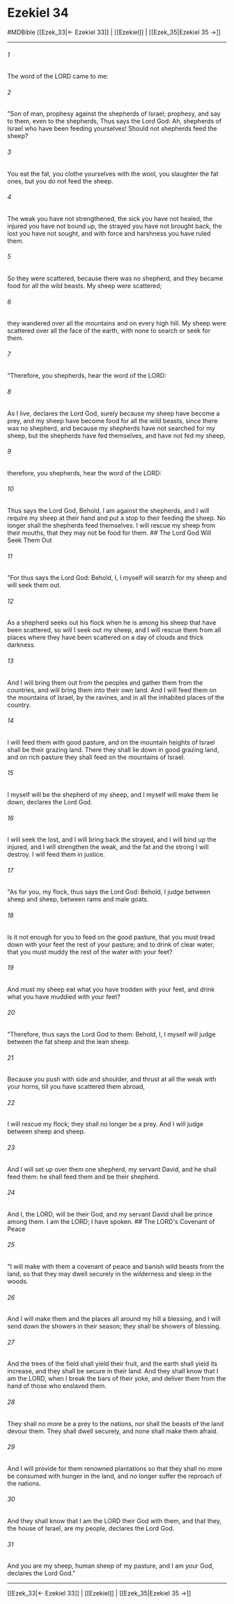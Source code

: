 # Ezekiel 34
#MDBible
[[Ezek_33|← Ezekiel 33]] | [[Ezekiel]] | [[Ezek_35|Ezekiel 35 →]]

***

###### 1 

The word of the LORD came to me: 

###### 2 

"Son of man, prophesy against the shepherds of Israel; prophesy, and say to them, even to the shepherds, Thus says the Lord God: Ah, shepherds of Israel who have been feeding yourselves! Should not shepherds feed the sheep? 

###### 3 

You eat the fat, you clothe yourselves with the wool, you slaughter the fat ones, but you do not feed the sheep. 

###### 4 

The weak you have not strengthened, the sick you have not healed, the injured you have not bound up, the strayed you have not brought back, the lost you have not sought, and with force and harshness you have ruled them. 

###### 5 

So they were scattered, because there was no shepherd, and they became food for all the wild beasts. My sheep were scattered; 

###### 6 

they wandered over all the mountains and on every high hill. My sheep were scattered over all the face of the earth, with none to search or seek for them. 

###### 7 

"Therefore, you shepherds, hear the word of the LORD: 

###### 8 

As I live, declares the Lord God, surely because my sheep have become a prey, and my sheep have become food for all the wild beasts, since there was no shepherd, and because my shepherds have not searched for my sheep, but the shepherds have fed themselves, and have not fed my sheep, 

###### 9 

therefore, you shepherds, hear the word of the LORD: 

###### 10 

Thus says the Lord God, Behold, I am against the shepherds, and I will require my sheep at their hand and put a stop to their feeding the sheep. No longer shall the shepherds feed themselves. I will rescue my sheep from their mouths, that they may not be food for them. ## The Lord God Will Seek Them Out 

###### 11 

"For thus says the Lord God: Behold, I, I myself will search for my sheep and will seek them out. 

###### 12 

As a shepherd seeks out his flock when he is among his sheep that have been scattered, so will I seek out my sheep, and I will rescue them from all places where they have been scattered on a day of clouds and thick darkness. 

###### 13 

And I will bring them out from the peoples and gather them from the countries, and will bring them into their own land. And I will feed them on the mountains of Israel, by the ravines, and in all the inhabited places of the country. 

###### 14 

I will feed them with good pasture, and on the mountain heights of Israel shall be their grazing land. There they shall lie down in good grazing land, and on rich pasture they shall feed on the mountains of Israel. 

###### 15 

I myself will be the shepherd of my sheep, and I myself will make them lie down, declares the Lord God. 

###### 16 

I will seek the lost, and I will bring back the strayed, and I will bind up the injured, and I will strengthen the weak, and the fat and the strong I will destroy. I will feed them in justice. 

###### 17 

"As for you, my flock, thus says the Lord God: Behold, I judge between sheep and sheep, between rams and male goats. 

###### 18 

Is it not enough for you to feed on the good pasture, that you must tread down with your feet the rest of your pasture; and to drink of clear water, that you must muddy the rest of the water with your feet? 

###### 19 

And must my sheep eat what you have trodden with your feet, and drink what you have muddied with your feet? 

###### 20 

"Therefore, thus says the Lord God to them: Behold, I, I myself will judge between the fat sheep and the lean sheep. 

###### 21 

Because you push with side and shoulder, and thrust at all the weak with your horns, till you have scattered them abroad, 

###### 22 

I will rescue my flock; they shall no longer be a prey. And I will judge between sheep and sheep. 

###### 23 

And I will set up over them one shepherd, my servant David, and he shall feed them: he shall feed them and be their shepherd. 

###### 24 

And I, the LORD, will be their God, and my servant David shall be prince among them. I am the LORD; I have spoken. ## The LORD's Covenant of Peace 

###### 25 

"I will make with them a covenant of peace and banish wild beasts from the land, so that they may dwell securely in the wilderness and sleep in the woods. 

###### 26 

And I will make them and the places all around my hill a blessing, and I will send down the showers in their season; they shall be showers of blessing. 

###### 27 

And the trees of the field shall yield their fruit, and the earth shall yield its increase, and they shall be secure in their land. And they shall know that I am the LORD, when I break the bars of their yoke, and deliver them from the hand of those who enslaved them. 

###### 28 

They shall no more be a prey to the nations, nor shall the beasts of the land devour them. They shall dwell securely, and none shall make them afraid. 

###### 29 

And I will provide for them renowned plantations so that they shall no more be consumed with hunger in the land, and no longer suffer the reproach of the nations. 

###### 30 

And they shall know that I am the LORD their God with them, and that they, the house of Israel, are my people, declares the Lord God. 

###### 31 

And you are my sheep, human sheep of my pasture, and I am your God, declares the Lord God." 

***

[[Ezek_33|← Ezekiel 33]] | [[Ezekiel]] | [[Ezek_35|Ezekiel 35 →]]
